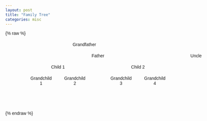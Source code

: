 ```yaml
---
layout: post
title: "Family Tree"
categories: misc
---
```


{% raw %}
<html lang="en">
<head>
  <meta charset="UTF-8">
  <meta name="viewport" content="width=device-width, initial-scale=1.0">
  <title>Family Tree</title>
  <style>
    body {
      font-family: Arial, sans-serif;
      margin: 20px;
    }

    .tree {
      display: flex;
      justify-content: center;
      align-items: center;
      height: 100vh;
    }

    .node {
      text-align: center;
      margin: 20px;
      position: relative;
    }

    .node::before {
      content: "";
      position: absolute;
      top: -20px;
      left: 50%;
      width: 0;
      height: 20px;
      border-style: solid;
      border-width: 1px;
      border-color: black;
    }

    .node.left::before {
      border-left: none;
      border-right: 20px solid black;
      transform: translateX(-50%);
    }

    .node.right::before {
      border-left: 20px solid black;
      border-right: none;
      transform: translateX(-50%);
    }

    .child-container {
      display: flex;
    }
    
    .child-container > .node {
      flex: 1;
    }
  </style>
</head>
<body>

  <div class="tree">
    <div class="node">
      <div>Grandfather</div>
      <div class="child-container">
        <div class="node left">
          <div>Father</div>
          <div class="child-container">
            <div class="node left">
              <div>Child 1</div>
              <div class="child-container">
                <div class="node left"><div>Grandchild 1</div></div>
                <div class="node right"><div>Grandchild 2</div></div>
              </div>
            </div>
            <div class="node right">
              <div>Child 2</div>
              <div class="child-container">
                <div class="node left"><div>Grandchild 3</div></div>
                <div class="node right"><div>Grandchild 4</div></div>
              </div>
            </div>
          </div>
        </div>
        <div class="node right">
          <div>Uncle</div>
        </div>
      </div>
    </div>
  </div>

</body>
</html>
{% endraw %}

